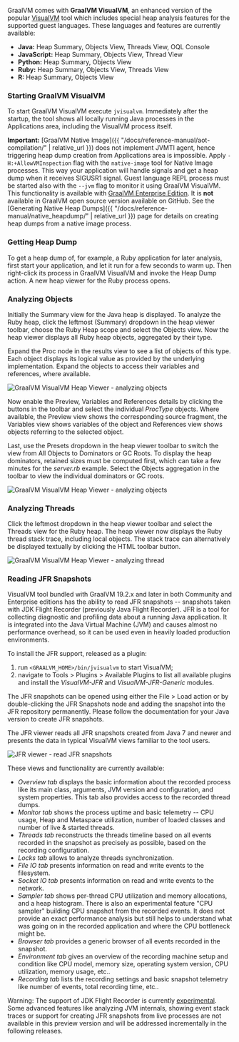 GraalVM comes with **GraalVM VisualVM**, an enhanced version of the popular
[VisualVM](https://visualvm.github.io) tool which includes special heap analysis
features for the supported guest languages. These languages and features are
currently available:

 - __Java:__ Heap Summary, Objects View, Threads View, OQL Console
 - __JavaScript:__ Heap Summary, Objects View, Thread View
 - __Python:__ Heap Summary, Objects View
 - __Ruby:__ Heap Summary, Objects View, Threads View
 - __R:__ Heap Summary, Objects View

### Starting GraalVM VisualVM
To start GraalVM VisualVM execute `jvisualvm`. Immediately after the startup,
the tool shows all locally running Java processes in the Applications area,
including the VisualVM process itself.

__Important:__ [GraalVM Native Image]({{ "/docs/reference-manual/aot-compilation/" | relative_url }}) does not implement JVMTI agent, hence triggering heap dump creation from Applications area is impossible. Apply `-H:+AllowVMInspection` flag with the `native-image` tool for Native Image processes. This way your application will handle signals and get a heap dump when it receives SIGUSR1 signal. Guest language REPL process must be started also with the `--jvm` flag to monitor it using GraalVM VisualVM. This functionality is available with [GraalVM Enterprise Edition](http://www.oracle.com/technetwork/oracle-labs/program-languages/downloads/index.html). It is **not** available in GraalVM open source version available on GitHub. See the [Generating Native Heap Dumps]({{ "/docs/reference-manual/native_heapdump/" | relative_url }}) page for details on creating heap dumps from a native image process.

### Getting Heap Dump
To get a heap dump of, for example, a Ruby application for later analysis,
first start your application, and let it run for a few seconds to warm up. Then
right-click its process in GraalVM VisualVM and invoke the Heap Dump action. A
new heap viewer for the Ruby process opens.

### Analyzing Objects
Initially the Summary view for the Java heap is displayed. To analyze the Ruby
heap, click the leftmost (Summary) dropdown in the heap viewer toolbar, choose
the Ruby Heap scope and select the Objects view. Now the heap viewer displays
all Ruby heap objects, aggregated by their type.

Expand the Proc node in the results view to see a list of objects of this type.
Each object displays its logical value as provided by the underlying
implementation. Expand the objects to access their variables and references,
where available.

![](/docs/img/HeapViewer_objects.png "GraalVM VisualVM Heap Viewer - analyzing objects")

Now enable the Preview, Variables and References details by clicking the buttons
in the toolbar and select the individual _ProcType_ objects. Where available, the
Preview view shows the corresponding source fragment, the Variables view shows
variables of the object and References view shows objects referring to the
selected object.

Last, use the Presets dropdown in the heap viewer toolbar to switch the view
from All Objects to Dominators or GC Roots. To display the heap dominators,
retained sizes must be computed first, which can take a few minutes for the
_server.rb_ example. Select the Objects aggregation in the toolbar to view the
individual dominators or GC roots.

![](/docs/img/HeapViewer_objects_dominators.png "GraalVM VisualVM Heap Viewer - analyzing objects")

### Analyzing Threads
Click the leftmost dropdown in the heap viewer toolbar and select the Threads
view for the Ruby heap. The heap viewer now displays the Ruby thread stack
trace, including local objects. The stack trace can alternatively be displayed
textually by clicking the HTML toolbar button.

![](/docs/img/HeapViewer_thread.png "GraalVM VisualVM Heap Viewer - analyzing thread")

### Reading JFR Snapshots
VisualVM tool bundled with GraalVM 19.2.x and later in both Community and Enterprise
editions has the ability to read JFR snapshots -- snapshots taken with JDK
Flight Recorder (previously Java Flight Recorder). JFR is a tool for collecting
diagnostic and profiling data about a running Java application. It is integrated
into the Java Virtual Machine (JVM) and causes almost no performance overhead,
so it can be used even in heavily loaded production environments.

To install the JFR support, released as a plugin:
1. run `<GRAALVM_HOME>/bin/jvisualvm` to start VisualVM;
2. navigate to Tools > Plugins > Available Plugins to list all available plugins and install the _VisualVM-JFR_ and
_VisualVM-JFR-Generic_ modules.

The JFR snapshots can be opened using either the File > Load action or by
double-clicking the JFR Snapshots node and adding the snapshot into the JFR
repository permanently. Please follow the documentation for your Java version to
create JFR snapshots.

The JFR viewer reads all JFR snapshots created from Java 7 and newer and presents the data in typical
VisualVM views familiar to the tool users.

![](/docs/img/visualvm_jfr.png "JFR viewer - read JFR snapshots")

These views and functionality are currently available:

* _Overview tab_ displays the basic information about the recorded process like
its main class, arguments, JVM version and configuration, and system properties.
This tab also provides access to the recorded thread dumps.
* _Monitor tab_ shows the process uptime and basic telemetry -- CPU usage, Heap
and Metaspace utilization, number of loaded classes and number of live & started
threads.
* _Threads tab_ reconstructs the threads timeline based on all events recorded in
the snapshot as precisely as possible, based on the recording configuration.
* _Locks tab_ allows to analyze threads synchronization.
* _File IO tab_ presents information on read and write events to the filesystem.
* _Socket IO tab_ presents information on read and write events to the network.
* _Sampler tab_ shows per-thread CPU utilization and memory allocations, and a
heap histogram. There is also an experimental feature "CPU sampler" building CPU
snapshot from the recorded events. It does not provide an exact performance
analysis but still helps to understand what was going on in the recorded
application and where the CPU bottleneck might be.
* _Browser tab_ provides a generic browser of all events recorded in the snapshot.
* _Environment tab_ gives an overview of the recording machine setup and condition
like CPU model, memory size, operating system version, CPU utilization, memory
usage, etc..
* _Recording tab_ lists the recording settings and basic snapshot telemetry like
number of events, total recording time, etc..

Warning: The support of JDK Flight Recorder is currently [experimental](https://docs.oracle.com/en/graalvm/enterprise/19/guide/overview/license/licensing-information.html). Some advanced features like
analyzing JVM internals, showing event stack traces or support for creating JFR
snapshots from live processes are not available in this preview version and will
be addressed incrementally in the following releases.
